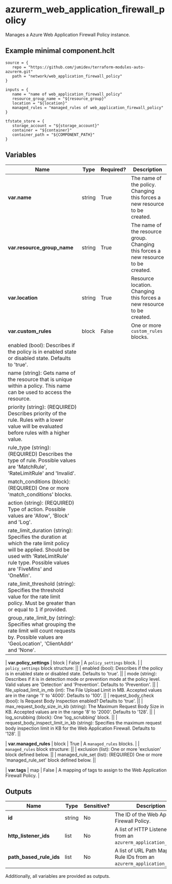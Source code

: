 # azurerm_web_application_firewall_policy

Manages a Azure Web Application Firewall Policy instance.

## Example minimal component.hclt

```hcl
source = {
   repo = "https://github.com/jumidev/terraform-modules-auto-azurerm.git" 
   path = "network/web_application_firewall_policy" 
}

inputs = {
   name = "name of web_application_firewall_policy" 
   resource_group_name = "${resource_group}" 
   location = "${location}" 
   managed_rules = "managed_rules of web_application_firewall_policy" 
}

tfstate_store = {
   storage_account = "${storage_account}" 
   container = "${container}" 
   container_path = "${COMPONENT_PATH}" 
}

```

## Variables

| Name | Type | Required? |  Description |
| ---- | ---- | --------- |  ----------- |
| **var.name** | string | True | The name of the policy. Changing this forces a new resource to be created. | 
| **var.resource_group_name** | string | True | The name of the resource group. Changing this forces a new resource to be created. | 
| **var.location** | string | True | Resource location. Changing this forces a new resource to be created. | 
| **var.custom_rules** | block | False | One or more `custom_rules` blocks. | | `custom_rules` block structure: || 
|   enabled (bool): Describes if the policy is in enabled state or disabled state. Defaults to 'true'. ||
|   name (string): Gets name of the resource that is unique within a policy. This name can be used to access the resource. ||
|   priority (string): (REQUIRED) Describes priority of the rule. Rules with a lower value will be evaluated before rules with a higher value. ||
|   rule_type (string): (REQUIRED) Describes the type of rule. Possible values are 'MatchRule', 'RateLimitRule' and 'Invalid'. ||
|   match_conditions (block): (REQUIRED) One or more 'match_conditions' blocks. ||
|   action (string): (REQUIRED) Type of action. Possible values are 'Allow', 'Block' and 'Log'. ||
|   rate_limit_duration (string): Specifies the duration at which the rate limit policy will be applied. Should be used with 'RateLimitRule' rule type. Possible values are 'FiveMins' and 'OneMin'. ||
|   rate_limit_threshold (string): Specifies the threshold value for the rate limit policy. Must be greater than or equal to 1 if provided. ||
|   group_rate_limit_by (string): Specifies what grouping the rate limit will count requests by. Possible values are 'GeoLocation', 'ClientAddr' and 'None'. ||

| **var.policy_settings** | block | False | A `policy_settings` block. | | `policy_settings` block structure: || 
|   enabled (bool): Describes if the policy is in enabled state or disabled state. Defaults to 'true'. ||
|   mode (string): Describes if it is in detection mode or prevention mode at the policy level. Valid values are 'Detection' and 'Prevention'. Defaults to 'Prevention'. ||
|   file_upload_limit_in_mb (int): The File Upload Limit in MB. Accepted values are in the range '1' to '4000'. Defaults to '100'. ||
|   request_body_check (bool): Is Request Body Inspection enabled? Defaults to 'true'. ||
|   max_request_body_size_in_kb (string): The Maximum Request Body Size in KB. Accepted values are in the range '8' to '2000'. Defaults to '128'. ||
|   log_scrubbing (block): One 'log_scrubbing' block. ||
|   request_body_inspect_limit_in_kb (string): Specifies the maximum request body inspection limit in KB for the Web Application Firewall. Defaults to '128'. ||

| **var.managed_rules** | block | True | A `managed_rules` blocks. | | `managed_rules` block structure: || 
|   exclusion (list): One or more 'exclusion' block defined below. ||
|   managed_rule_set (list): (REQUIRED) One or more 'managed_rule_set' block defined below. ||

| **var.tags** | map | False | A mapping of tags to assign to the Web Application Firewall Policy. | 



## Outputs

| Name | Type | Sensitive? | Description |
| ---- | ---- | --------- | --------- |
| **id** | string | No  | The ID of the Web Application Firewall Policy. | 
| **http_listener_ids** | list | No  | A list of HTTP Listener IDs from an `azurerm_application_gateway`. | 
| **path_based_rule_ids** | list | No  | A list of URL Path Map Path Rule IDs from an `azurerm_application_gateway`. | 

Additionally, all variables are provided as outputs.
